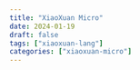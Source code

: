 ```yaml
---
title: "XiaoXuan Micro"
date: 2024-01-19
draft: false
tags: ["xiaoxuan-lang"]
categories: ["xiaoxuan-micro"]
---
```

